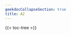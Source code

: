 ```yaml
---
geekdocCollapseSection: true
title: A2
---
```


<!-- spellchecker-disable -->

{{< toc-tree >}}

<!-- spellchecker-enable -->

